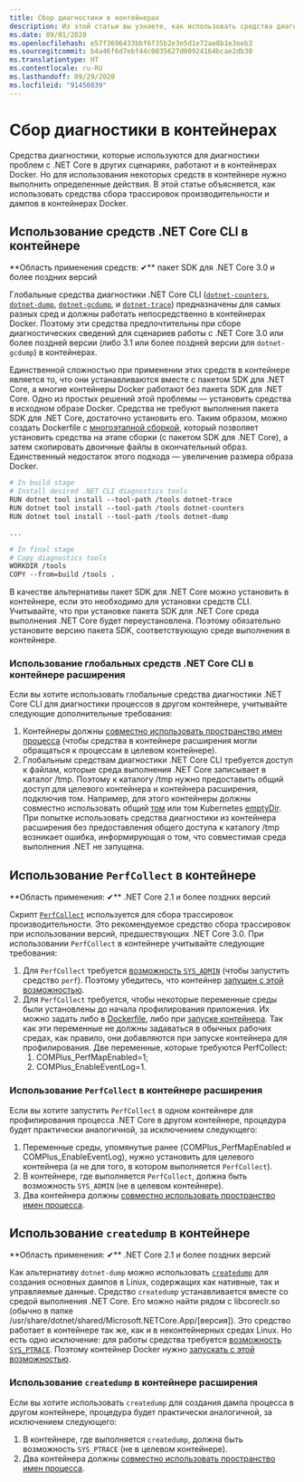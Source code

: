 ```yaml
---
title: Сбор диагностики в контейнерах
description: Из этой статьи вы узнаете, как использовать средства диагностики .NET Core в контейнерах Docker.
ms.date: 09/01/2020
ms.openlocfilehash: e57f3696433bbf6f35b2e3e5d1e72ae8b1e3eeb3
ms.sourcegitcommit: b4a46f6d7ebf44c0035627d00924164bcae2db30
ms.translationtype: HT
ms.contentlocale: ru-RU
ms.lasthandoff: 09/29/2020
ms.locfileid: "91450839"
---
```

# <a name="collect-diagnostics-in-containers"></a>Сбор диагностики в контейнерах

Средства диагностики, которые используются для диагностики проблем с .NET Core в других сценариях, работают и в контейнерах Docker. Но для использования некоторых средств в контейнере нужно выполнить определенные действия. В этой статье объясняется, как использовать средства сбора трассировок производительности и дампов в контейнерах Docker.

## <a name="using-net-core-cli-tools-in-a-container"></a>Использование средств .NET Core CLI в контейнере

**Область применения средств: ✔**️ пакет SDK для .NET Core 3.0 и более поздних версий

Глобальные средства диагностики .NET Core CLI ([`dotnet-counters`](dotnet-counters.md), [`dotnet-dump`](dotnet-dump.md), [`dotnet-gcdump`](dotnet-gcdump.md), и [`dotnet-trace`](dotnet-trace.md)) предназначены для самых разных сред и должны работать непосредственно в контейнерах Docker. Поэтому эти средства предпочтительны при сборе диагностических сведений для сценариев работы с .NET Core 3.0 или более поздней версии (либо 3.1 или более поздней версии для `dotnet-gcdump`) в контейнерах.

Единственной сложностью при применении этих средств в контейнере является то, что они устанавливаются вместе с пакетом SDK для .NET Core, а многие контейнеры Docker работают без пакета SDK для .NET Core. Одно из простых решений этой проблемы — установить средства в исходном образе Docker. Средства не требуют выполнения пакета SDK для .NET Core, достаточно установить его. Таким образом, можно создать Dockerfile с [многоэтапной сборкой](https://docs.docker.com/develop/develop-images/multistage-build/), который позволяет установить средства на этапе сборки (с пакетом SDK для .NET Core), а затем скопировать двоичные файлы в окончательный образ. Единственный недостаток этого подхода — увеличение размера образа Docker.

```dockerfile
# In build stage
# Install desired .NET CLI diagnostics tools
RUN dotnet tool install --tool-path /tools dotnet-trace
RUN dotnet tool install --tool-path /tools dotnet-counters
RUN dotnet tool install --tool-path /tools dotnet-dump

...

# In final stage
# Copy diagnostics tools
WORKDIR /tools
COPY --from=build /tools .
```

В качестве альтернативы пакет SDK для .NET Core можно установить в контейнере, если это необходимо для установки средств CLI. Учитывайте, что при установке пакета SDK для .NET Core среда выполнения .NET Core будет переустановлена. Поэтому обязательно установите версию пакета SDK, соответствующую среде выполнения в контейнере.

### <a name="using-net-core-global-cli-tools-in-a-sidecar-container"></a>Использование глобальных средств .NET Core CLI в контейнере расширения

Если вы хотите использовать глобальные средства диагностики .NET Core CLI для диагностики процессов в другом контейнере, учитывайте следующие дополнительные требования:

1. Контейнеры должны [совместно использовать пространство имен процесса](https://docs.docker.com/engine/reference/run/#pid-settings---pid) (чтобы средства в контейнере расширения могли обращаться к процессам в целевом контейнере).
2. Глобальным средствам диагностики .NET Core CLI требуется доступ к файлам, которые среда выполнения .NET Core записывает в каталог /tmp. Поэтому к каталогу /tmp нужно предоставить общий доступ для целевого контейнера и контейнера расширения, подключив том. Например, для этого контейнеры должны совместно использовать общий [том](https://docs.docker.com/storage/volumes/#create-and-manage-volumes) или том Kubernetes [emptyDir](https://kubernetes.io/docs/concepts/storage/volumes/#emptydir). При попытке использовать средства диагностики из контейнера расширения без предоставления общего доступа к каталогу /tmp возникает ошибка, информирующая о том, что совместимая среда выполнения .NET не запущена.

## <a name="using-perfcollect-in-a-container"></a>Использование `PerfCollect` в контейнере

**Область применения: ✔**️ .NET Core 2.1 и более поздних версий

Скрипт [`PerfCollect`](https://github.com/dotnet/coreclr/blob/master/Documentation/project-docs/linux-performance-tracing.md) используется для сбора трассировок производительности. Это рекомендуемое средство сбора трассировок при использовании версий, предшествующих .NET Core 3.0. При использовании `PerfCollect` в контейнере учитывайте следующие требования:

1. Для `PerfCollect` требуется [возможность `SYS_ADMIN`](https://man7.org/linux/man-pages/man7/capabilities.7.html) (чтобы запустить средство `perf`). Поэтому убедитесь, что контейнер [запущен с этой возможностью](https://docs.docker.com/engine/reference/run/#runtime-privilege-and-linux-capabilities).
2. Для `PerfCollect` требуется, чтобы некоторые переменные среды были установлены до начала профилирования приложения. Их можно задать либо в [Dockerfile](https://docs.docker.com/engine/reference/builder/#env), либо при [запуске контейнера](https://docs.docker.com/engine/reference/run/#env-environment-variables). Так как эти переменные не должны задаваться в обычных рабочих средах, как правило, они добавляются при запуске контейнера для профилирования. Две переменные, которые требуются PerfCollect:
    1. COMPlus_PerfMapEnabled=1;
    1. COMPlus_EnableEventLog=1.

### <a name="using-perfcollect-in-a-sidecar-container"></a>Использование `PerfCollect` в контейнере расширения

Если вы хотите запустить `PerfCollect` в одном контейнере для профилирования процесса .NET Core в другом контейнере, процедура будет практически аналогичной, за исключением следующего:

1. Переменные среды, упомянутые ранее (COMPlus_PerfMapEnabled и COMPlus_EnableEventLog), нужно установить для целевого контейнера (а не для того, в котором выполняется `PerfCollect`).
2. В контейнере, где выполняется `PerfCollect`, должна быть возможность `SYS_ADMIN` (не в целевом контейнере).
3. Два контейнера должны [совместно использовать пространство имен процесса](https://docs.docker.com/engine/reference/run/#pid-settings---pid).

## <a name="using-createdump-in-a-container"></a>Использование `createdump` в контейнере

**Область применения: ✔**️ .NET Core 2.1 и более поздних версий

Как альтернативу `dotnet-dump` можно использовать [`createdump`](https://github.com/dotnet/runtime/blob/master/docs/design/coreclr/botr/xplat-minidump-generation.md) для создания основных дампов в Linux, содержащих как нативные, так и управляемые данные. Средство `createdump` устанавливается вместе со средой выполнения .NET Core. Его можно найти рядом с libcoreclr.so (обычно в папке /usr/share/dotnet/shared/Microsoft.NETCore.App/[версия]). Это средство работает в контейнере так же, как и в неконтейнерных средах Linux. Но есть одно исключение: для работы средства требуется [возможность `SYS_PTRACE`](https://man7.org/linux/man-pages/man7/capabilities.7.html). Поэтому контейнер Docker нужно [запускать с этой возможностью](https://docs.docker.com/engine/reference/run/#runtime-privilege-and-linux-capabilities).

### <a name="using-createdump-in-a-sidecar-container"></a>Использование `createdump` в контейнере расширения

Если вы хотите использовать `createdump` для создания дампа процесса в другом контейнере, процедура будет практически аналогичной, за исключением следующего:

1. В контейнере, где выполняется `createdump`, должна быть возможность `SYS_PTRACE` (не в целевом контейнере).
2. Два контейнера должны [совместно использовать пространство имен процесса](https://docs.docker.com/engine/reference/run/#pid-settings---pid).
